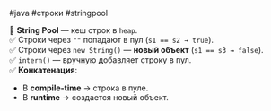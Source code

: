 #java #строки #stringpool

🔹 **String Pool** — кеш строк в `heap`.  
✅ Строки через `""` попадают в пул (`s1 == s2 → true`).  
✅ Строки через `new String()` — **новый объект** (`s1 == s3 → false`).  
✅ `intern()` — вручную добавляет строку в пул.  
✅ **Конкатенация**:

- В **compile-time** → строка в пуле.
- В **runtime** → создается новый объект.